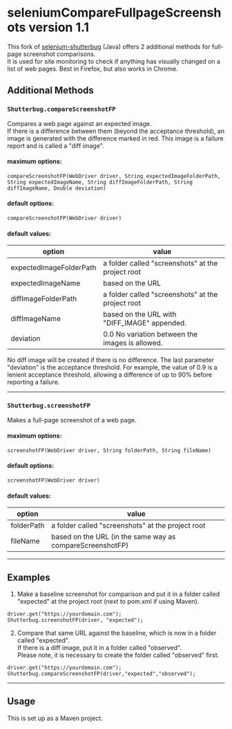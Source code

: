 # seleniumCompareFullpageScreenshots version 1.1
This fork of [selenium-shutterbug](https://github.com/assertthat/selenium-shutterbug) (Java) offers 2 additional methods for full-page screenshot comparisons.  
It is used for site monitoring to check if anything has visually changed on a list of web pages. Best in Firefox, but also works in Chrome.

## Additional Methods

### `Shutterbug.compareScreenshotFP`  
Compares a web page against an expected image.  
If there is a difference between them (beyond the acceptance threshold), an image is generated with the difference marked in red. This image is a failure report and is called a "diff image". 

#### maximum options:  
`compareScreenshotFP(WebDriver driver, String expectedImageFolderPath, String expectedImageName, String diffImageFolderPath, String diffImageName, Double deviation)`

#### default options: 
`compareScreenshotFP(WebDriver driver)`

#### default values:
option | value 
------- |------ 
expectedImageFolderPath | a folder called "screenshots" at the project root
expectedImageName | based on the URL
diffImageFolderPath | a folder called "screenshots" at the project root  
diffImageName | based on the URL with "DIFF_IMAGE" appended. 
deviation| 0.0  No variation between the images is allowed.  

No diff image will be created if there is no difference.
The last parameter "deviation" is the acceptance threshold. For example, the value of 0.9 is a lenient acceptance threshold, allowing a difference of up to 90% before reporting a failure.

---
  
### `Shutterbug.screenshotFP`  
Makes a full-page screenshot of a web page.

#### maximum options: 
`screenshotFP(WebDriver driver, String folderPath, String fileName)`

#### default options:  
`screenshotFP(WebDriver driver)`  
#### default values: 
option | value 
------- |------ 
folderPath| a folder called "screenshots" at the project root  
fileName | based on the URL (in the same way as compareScreenshotFP)

---  
## Examples
1. Make a baseline screenshot for comparison and put it in a folder called "expected" at the project root (next to pom.xml if using Maven).
```
driver.get("https://yourdomain.com");
Shutterbug.screenshotFP(driver, "expected");
```

2. Compare that same URL against the baseline, which is now in a folder called "expected".  
If there is a diff image, put it in a folder called "observed".  
Please note, it is necessary to create the folder called "observed" first.  
```
driver.get("https://yourdomain.com");
Shutterbug.compareScreenshotFP(driver,"expected","observed");
```
---
## Usage
This is set up as a Maven project.



